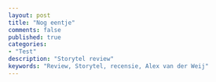 ```yaml
---
layout: post
title: "Nog eentje"
comments: false
published: true
categories: 
- "Test"
description: "Storytel review"
keywords: "Review, Storytel, recensie, Alex van der Weij"
---
```


